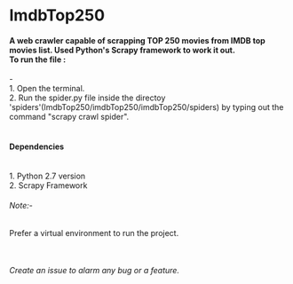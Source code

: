 # ImdbTop250
<h4>A web crawler capable of scrapping TOP 250 movies from IMDB top movies list. Used Python's Scrapy framework to work it out.<br/>
To run the file :</h4>-<br/>
1. Open the terminal.<br/>
2. Run the spider.py file inside the directoy 'spiders'(ImdbTop250/imdbTop250/imdbTop250/spiders) by typing out the command "scrapy crawl spider".<br/><br/>
<h4>Dependencies</h4><br/>
1. Python 2.7 version<br/>
2. Scrapy Framework<br/>
<h6> Note:- </h6> <p>Prefer a virtual environment to run the project.</p><br/>
<h6>Create an issue to alarm any bug or a feature.</h6>